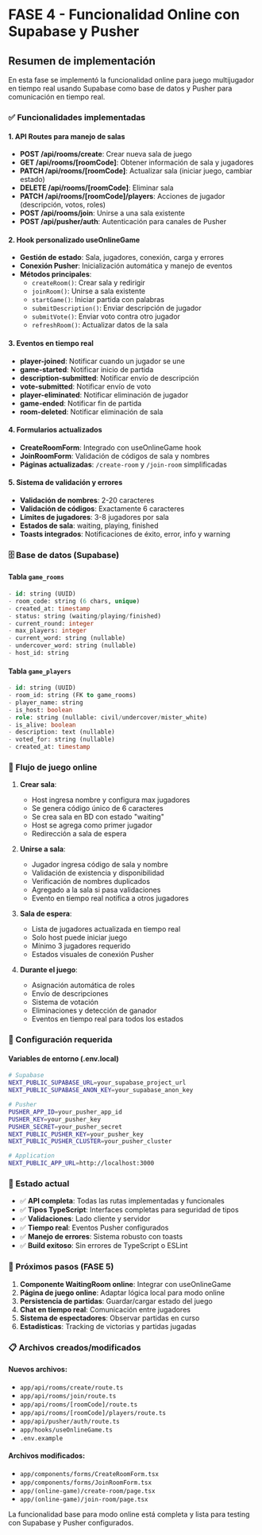 # FASE 4 - Funcionalidad Online con Supabase y Pusher

## Resumen de implementación

En esta fase se implementó la funcionalidad online para juego multijugador en tiempo real usando Supabase como base de datos y Pusher para comunicación en tiempo real.

### ✅ Funcionalidades implementadas

#### 1. API Routes para manejo de salas
- **POST /api/rooms/create**: Crear nueva sala de juego
- **GET /api/rooms/[roomCode]**: Obtener información de sala y jugadores
- **PATCH /api/rooms/[roomCode]**: Actualizar sala (iniciar juego, cambiar estado)
- **DELETE /api/rooms/[roomCode]**: Eliminar sala
- **PATCH /api/rooms/[roomCode]/players**: Acciones de jugador (descripción, votos, roles)
- **POST /api/rooms/join**: Unirse a una sala existente
- **POST /api/pusher/auth**: Autenticación para canales de Pusher

#### 2. Hook personalizado useOnlineGame
- **Gestión de estado**: Sala, jugadores, conexión, carga y errores
- **Conexión Pusher**: Inicialización automática y manejo de eventos
- **Métodos principales**:
  - `createRoom()`: Crear sala y redirigir
  - `joinRoom()`: Unirse a sala existente
  - `startGame()`: Iniciar partida con palabras
  - `submitDescription()`: Enviar descripción de jugador
  - `submitVote()`: Enviar voto contra otro jugador
  - `refreshRoom()`: Actualizar datos de la sala

#### 3. Eventos en tiempo real
- **player-joined**: Notificar cuando un jugador se une
- **game-started**: Notificar inicio de partida
- **description-submitted**: Notificar envío de descripción
- **vote-submitted**: Notificar envío de voto
- **player-eliminated**: Notificar eliminación de jugador
- **game-ended**: Notificar fin de partida
- **room-deleted**: Notificar eliminación de sala

#### 4. Formularios actualizados
- **CreateRoomForm**: Integrado con useOnlineGame hook
- **JoinRoomForm**: Validación de códigos de sala y nombres
- **Páginas actualizadas**: `/create-room` y `/join-room` simplificadas

#### 5. Sistema de validación y errores
- **Validación de nombres**: 2-20 caracteres
- **Validación de códigos**: Exactamente 6 caracteres
- **Límites de jugadores**: 3-8 jugadores por sala
- **Estados de sala**: waiting, playing, finished
- **Toasts integrados**: Notificaciones de éxito, error, info y warning

### 🗄️ Base de datos (Supabase)

#### Tabla `game_rooms`
```sql
- id: string (UUID)
- room_code: string (6 chars, unique)
- created_at: timestamp
- status: string (waiting/playing/finished)
- current_round: integer
- max_players: integer
- current_word: string (nullable)
- undercover_word: string (nullable)
- host_id: string
```

#### Tabla `game_players`
```sql
- id: string (UUID)
- room_id: string (FK to game_rooms)
- player_name: string
- is_host: boolean
- role: string (nullable: civil/undercover/mister_white)
- is_alive: boolean
- description: text (nullable)
- voted_for: string (nullable)
- created_at: timestamp
```

### 🔄 Flujo de juego online

1. **Crear sala**:
   - Host ingresa nombre y configura max jugadores
   - Se genera código único de 6 caracteres
   - Se crea sala en BD con estado "waiting"
   - Host se agrega como primer jugador
   - Redirección a sala de espera

2. **Unirse a sala**:
   - Jugador ingresa código de sala y nombre
   - Validación de existencia y disponibilidad
   - Verificación de nombres duplicados
   - Agregado a la sala si pasa validaciones
   - Evento en tiempo real notifica a otros jugadores

3. **Sala de espera**:
   - Lista de jugadores actualizada en tiempo real
   - Solo host puede iniciar juego
   - Mínimo 3 jugadores requerido
   - Estados visuales de conexión Pusher

4. **Durante el juego**:
   - Asignación automática de roles
   - Envío de descripciones
   - Sistema de votación
   - Eliminaciones y detección de ganador
   - Eventos en tiempo real para todos los estados

### 🔧 Configuración requerida

#### Variables de entorno (.env.local)
```bash
# Supabase
NEXT_PUBLIC_SUPABASE_URL=your_supabase_project_url
NEXT_PUBLIC_SUPABASE_ANON_KEY=your_supabase_anon_key

# Pusher
PUSHER_APP_ID=your_pusher_app_id
PUSHER_KEY=your_pusher_key
PUSHER_SECRET=your_pusher_secret
NEXT_PUBLIC_PUSHER_KEY=your_pusher_key
NEXT_PUBLIC_PUSHER_CLUSTER=your_pusher_cluster

# Application
NEXT_PUBLIC_APP_URL=http://localhost:3000
```

### 🚀 Estado actual

- ✅ **API completa**: Todas las rutas implementadas y funcionales
- ✅ **Tipos TypeScript**: Interfaces completas para seguridad de tipos
- ✅ **Validaciones**: Lado cliente y servidor
- ✅ **Tiempo real**: Eventos Pusher configurados
- ✅ **Manejo de errores**: Sistema robusto con toasts
- ✅ **Build exitoso**: Sin errores de TypeScript o ESLint

### 🎯 Próximos pasos (FASE 5)

1. **Componente WaitingRoom online**: Integrar con useOnlineGame
2. **Página de juego online**: Adaptar lógica local para modo online
3. **Persistencia de partidas**: Guardar/cargar estado del juego
4. **Chat en tiempo real**: Comunicación entre jugadores
5. **Sistema de espectadores**: Observar partidas en curso
6. **Estadísticas**: Tracking de victorias y partidas jugadas

### 📋 Archivos creados/modificados

#### Nuevos archivos:
- `app/api/rooms/create/route.ts`
- `app/api/rooms/join/route.ts`
- `app/api/rooms/[roomCode]/route.ts`
- `app/api/rooms/[roomCode]/players/route.ts`
- `app/api/pusher/auth/route.ts`
- `app/hooks/useOnlineGame.ts`
- `.env.example`

#### Archivos modificados:
- `app/components/forms/CreateRoomForm.tsx`
- `app/components/forms/JoinRoomForm.tsx`
- `app/(online-game)/create-room/page.tsx`
- `app/(online-game)/join-room/page.tsx`

La funcionalidad base para modo online está completa y lista para testing con Supabase y Pusher configurados.
